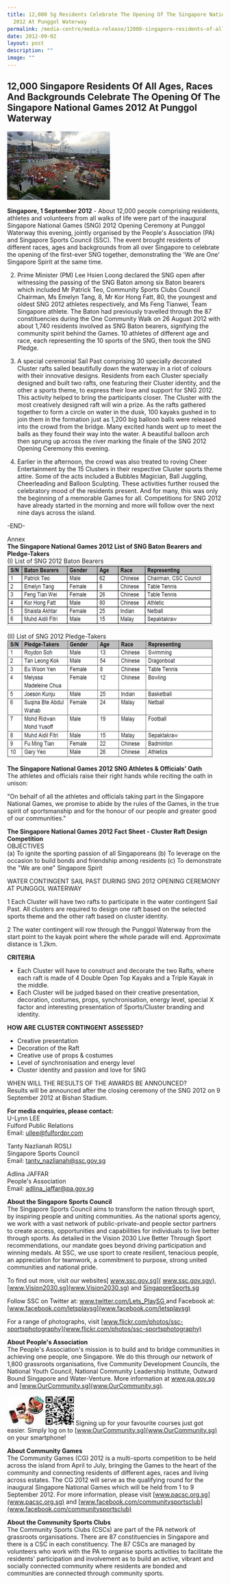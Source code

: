 ```yaml
---
title: 12,000 Sg Residents Celebrate The Opening Of The Singapore National Games
  2012 At Punggol Waterway
permalink: /media-centre/media-release/12000-singapore-residents-of-all-ages-races-and-backgrounds/
date: 2012-09-02
layout: post
description: ""
image: ""
---
```

## **12,000 Singapore Residents Of All Ages, Races And Backgrounds Celebrate The Opening Of The Singapore National Games 2012 At Punggol Waterway**
![](/images/Media%20Centre/Media%20Release/2012/Sep/12000SGERESIDENTSOFALLAGESRACESANDBCKGDSCELEBRATEOPENOFTHESGNATIONALGAMES2012MainPar0061Imagegif.gif)
	
**Singapore, 1 September 2012** - About 12,000 people comprising residents, athletes and volunteers from all walks of life were part of the inaugural Singapore National Games (SNG) 2012 Opening Ceremony at Punggol Waterway this evening, jointly organised by the People's Association (PA) and Singapore Sports Council (SSC). The event brought residents of different races, ages and backgrounds from all over Singapore to celebrate the opening of the first-ever SNG together, demonstrating the 'We are One' Singapore Spirit at the same time.

2. Prime Minister (PM) Lee Hsien Loong declared the SNG open after witnessing the passing of the SNG Baton among six Baton bearers which included Mr Patrick Teo, Community Sports Clubs Council Chairman, Ms Emelyn Tang, 8, Mr Kor Hong Fatt, 80, the youngest and oldest SNG 2012 athletes respectively, and Ms Feng Tianwei, Team Singapore athlete. The Baton had previously travelled through the 87 constituencies during the One Community Walk on 26 August 2012 with about 1,740 residents involved as SNG Baton bearers, signifying the community spirit behind the Games. 10 athletes of different age and race, each representing the 10 sports of the SNG, then took the SNG Pledge.

3. A special ceremonial Sail Past comprising 30 specially decorated Cluster rafts sailed beautifully down the waterway in a riot of colours with their innovative designs. Residents from each Cluster specially designed and built two rafts, one featuring their Cluster identity, and the other a sports theme, to express their love and support for SNG 2012. This activity helped to bring the participants closer. The Cluster with the most creatively designed raft will win a prize. As the rafts gathered together to form a circle on water in the dusk, 100 kayaks gushed in to join them in the formation just as 1,200 big balloon balls were released into the crowd from the bridge. Many excited hands went up to meet the balls as they found their way into the water. A beautiful balloon arch then sprung up across the river marking the finale of the SNG 2012 Opening Ceremony this evening.

4. Earlier in the afternoon, the crowd was also treated to roving Cheer Entertainment by the 15 Clusters in their respective Cluster sports theme attire. Some of the acts included a Bubbles Magician, Ball Juggling, Cheerleading and Balloon Sculpting. These activities further roused the celebratory mood of the residents present. And for many, this was only the beginning of a memorable Games for all. Competitions for SNG 2012 have already started in the morning and more will follow over the next nine days across the island.

-END-

Annex
<br>
**The Singapore National Games 2012
List of SNG Baton Bearers and Pledge-Takers**
<br>
(I) List of SNG 2012 Baton Bearers
![](/images/Media%20Centre/Media%20Release/2012/Sep/12000SGRESIDENTSOFALLAGESRACESANDBKGDSCELEBRATEOPENINGSGNATIONALGAMES2012ATMainPar0040Imagegif.gif)


(II) List of SNG 2012 Pledge-Takers
![](/images/Media%20Centre/Media%20Release/2012/Sep/12000SGRESIDENTSOFALLAGESRACESANDBCKGDSCELEBRATETHEGAMES2012MainPar0044Imagegif.gif)



**The Singapore National Games 2012
SNG Athletes & Officials' Oath**
<br>
The athletes and officials raise their right hands while reciting the oath in unison:

"On behalf of all the athletes and officials taking part in the Singapore National Games, we promise to abide by the rules of the Games, in the true spirit of sportsmanship and for the honour of our people and greater good of our communities."

**The Singapore National Games 2012
Fact Sheet - Cluster Raft Design Competition**
<br>
OBJECTIVES
<br>(a) To ignite the sporting passion of all Singaporeans
(b) To leverage on the occasion to build bonds and friendship among residents
(c) To demonstrate the "We are one" Singapore Spirit

WATER CONTINGENT SAIL PAST DURING SNG 2012 OPENING CEREMONY AT PUNGGOL WATERWAY

1 Each Cluster will have two rafts to participate in the water contingent Sail Past. All clusters are required to design one raft based on the selected sports theme and the other raft based on cluster identity.

2 The water contingent will row through the Punggol Waterway from the start point to the kayak point where the whole parade will end. Approximate distance is 1.2km.

**CRITERIA**
* Each Cluster will have to construct and decorate the two Rafts, where each raft is made of 4 Double Open Top Kayaks and a Triple Kayak in the middle.
* Each Cluster will be judged based on their creative presentation, decoration, costumes, props, synchronisation, energy level, special X factor and interesting presentation of Sports/Cluster branding and identity.

**HOW ARE CLUSTER CONTINGENT ASSESSED?**
* Creative presentation
* Decoration of the Raft
* Creative use of props & costumes
* Level of synchronisation and energy level
* Cluster identity and passion and love for SNG

WHEN WILL THE RESULTS OF THE AWARDS BE ANNOUNCED?
<br>Results will be announced after the closing ceremony of the SNG 2012 on 9 September 2012 at Bishan Stadium.


**For media enquiries, please contact:**
<br>
U-Lynn LEE
<br>Fulford Public Relations 
<br>Email: ullee@fulfordpr.com

Tanty Nazlianah ROSLI 
<br>Singapore Sports Council 
<br>Email: [tanty_nazlianah@ssc.gov.sg](tanty_nazlianah@ssc.gov.sg)

Adlina JAFFAR
<br>People's Association
<br>Email: [adlina_jaffar@pa.gov.sg](adlina_jaffar@pa.gov.sg)


**About the Singapore Sports Council**
<br>
The Singapore Sports Council aims to transform the nation through sport, by inspiring people and uniting communities. As the national sports agency, we work with a vast network of public-private-and people sector partners to create access, opportunities and capabilities for individuals to live better through sports. As detailed in the Vision 2030 Live Better Through Sport recommendations, our mandate goes beyond driving participation and winning medals. At SSC, we use sport to create resilient, tenacious people, an appreciation for teamwork, a commitment to purpose, strong united communities and national pride.

To find out more, visit our websites[ www.ssc.gov.sg]( www.ssc.gov.sgv), [www.Vision2030.sg](www.Vision2030.sg) and [SingaporeSports.sg](SingaporeSports.sg)

Follow SSC on Twitter at: [www.twitter.com/Lets_PlaySG ](www.twitter.com/Lets_PlaySG )and Facebook at: [www.facebook.com/letsplaysg](www.facebook.com/letsplaysg)

For a range of photographs, visit [www.flickr.com/photos/ssc-sportsphotography](www.flickr.com/photos/ssc-sportsphotography)

**About People's Association**
<br>
The People's Association's mission is to build and to bridge communities in achieving one people, one Singapore. We do this through our network of 1,800 grassroots organisations, five Community Development Councils, the National Youth Council, National Community Leadership Institute, Outward Bound Singapore and Water-Venture. More information at [www.pa.gov.sg ](www.pa.gov.sg )and [www.OurCommunity.sg](www.OurCommunity.sg).


![](/images/Media%20Centre/Media%20Release/2012/Sep/12000SGRESIDENTSOFALLAGESRACESANDBCKGDSCELEBRATEOPENOFSGNATIONALGAMES2012MainPar0042Imagegif.gif)
Signing up for your favourite courses just got easier. Simply log on to [www.OurCommunity.sg](www.OurCommunity.sg) on your smartphone!

**About Community Games**
<br>
The Community Games (CG) 2012 is a multi-sports competition to be held across the island from April to July, bringing the Games to the heart of the community and connecting residents of different ages, races and living across estates. The CG 2012 will serve as the qualifying round for the inaugural Singapore National Games which will be held from 1 to 9 September 2012. For more information, please visit [www.pacsc.org.sg](www.pacsc.org.sg) and [www.facebook.com/communitysportsclub](www.facebook.com/communitysportsclub)

**About the Community Sports Clubs**
<br>The Community Sports Clubs (CSCs) are part of the PA network of grassroots organisations. There are 87 constituencies in Singapore and there is a CSC in each constituency. The 87 CSCs are managed by volunteers who work with the PA to organise sports activities to facilitate the residents' participation and involvement as to build an active, vibrant and socially connected community where residents are bonded and communities are connected through community sports.